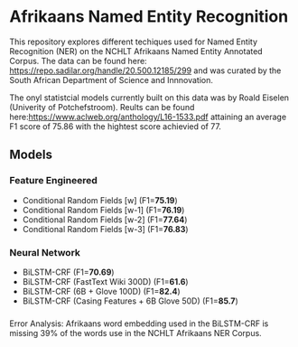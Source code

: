 # Afrikaans Named Entity Recognition

This repository explores different techiques used for Named Entity Recognition (NER) on the NCHLT Afrikaans Named Entity Annotated Corpus. The data can be found here: https://repo.sadilar.org/handle/20.500.12185/299 and was curated by the South African Department of Science and Innnovation.

The onyl statistcial models currently built on this data was by Roald Eiselen (Univerity of Potchefstroom). Reults can be found here:https://www.aclweb.org/anthology/L16-1533.pdf attaining an average F1 score of 75.86 with the hightest score achievied of 77.  

## Models
### Feature Engineered
- Conditional Random Fields [w] (F1=**75.19**) 
- Conditional Random Fields [w-1] (F1=**76.19**) 
- Conditional Random Fields [w-2] (F1=**77.64**) 
- Conditional Random Fields [w-3] (F1=**76.83**) 

### Neural Network 
- BiLSTM-CRF (F1=**70.69**)
- BiLSTM-CRF (FastText Wiki 300D) (F1=**61.6**)
- BiLSTM-CRF (6B + Glove 100D) (F1=**82.4**)
- BiLSTM-CRF (Casing Features + 6B Glove 50D) (F1=**85.7**)

###
Error Analysis: Afrikaans word embedding used in the BiLSTM-CRF is missing 39% of the words use in the NCHLT Afrikaans NER Corpus. 
